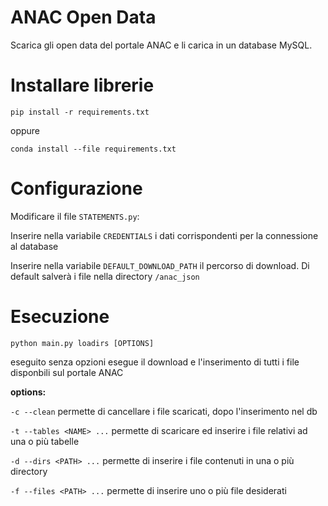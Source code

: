 # ANAC Open Data
Scarica gli open data del portale ANAC e li carica in un database MySQL.

# Installare librerie

```pip install -r requirements.txt```

oppure

```conda install --file requirements.txt```

# Configurazione

Modificare il file ```STATEMENTS.py```:

Inserire nella variabile ```CREDENTIALS``` i dati corrispondenti per la connessione al database

Inserire nella variabile ```DEFAULT_DOWNLOAD_PATH``` il percorso di download. Di default salverà i file nella directory  ```/anac_json```

# Esecuzione

```python main.py loadirs [OPTIONS]```

eseguito senza opzioni esegue il download e l'inserimento di tutti i file disponbili sul portale ANAC

**options:**

```-c --clean``` permette di cancellare i file scaricati, dopo l'inserimento nel db

```-t --tables <NAME> ...``` permette di scaricare ed inserire i file relativi ad una o più tabelle

```-d --dirs <PATH> ...``` permette di inserire i file contenuti in una o più directory

```-f --files <PATH> ...``` permette di inserire uno o più file desiderati


